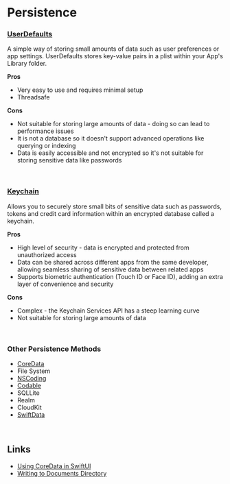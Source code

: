 # Persistence

### [UserDefaults](https://github.com/brittpinder/ios-reference/tree/main/other/persistence/userdefaults)

A simple way of storing small amounts of data such as user preferences or app settings. UserDefaults stores key-value pairs in a plist within your App's Library folder.

**Pros**

* Very easy to use and requires minimal setup
* Threadsafe

**Cons**

* Not suitable for storing large amounts of data - doing so can lead to performance issues
* It is not a database so it doesn't support advanced operations like querying or indexing
* Data is easily accessible and not encrypted so it's not suitable for storing sensitive data like passwords

<br/>

### [Keychain](https://developer.apple.com/documentation/security/keychain_services)

Allows you to securely store small bits of sensitive data such as passwords, tokens and credit card information within an encrypted database called a keychain.

**Pros**

* High level of security - data is encrypted and protected from unauthorized access
* Data can be shared across different apps from the same developer, allowing seamless sharing of sensitive data between related apps
* Supports biometric authentication (Touch ID or Face ID), adding an extra layer of convenience and security

**Cons**

* Complex - the Keychain Services API has a steep learning curve
* Not suitable for storing large amounts of data

<br/>

### Other Persistence Methods

* [CoreData](https://developer.apple.com/documentation/coredata)
* File System
* [NSCoding](https://developer.apple.com/documentation/foundation/nscoding)
* [Codable](https://developer.apple.com/documentation/swift/codable)
* SQLLite
* Realm
* CloudKit
* [SwiftData](https://developer.apple.com/xcode/swiftdata/)

<br/>

## Links
* [Using CoreData in SwiftUI](https://www.hackingwithswift.com/books/ios-swiftui/how-to-combine-core-data-and-swiftui)
* [Writing to Documents Directory](https://www.hackingwithswift.com/books/ios-swiftui/writing-data-to-the-documents-directory)